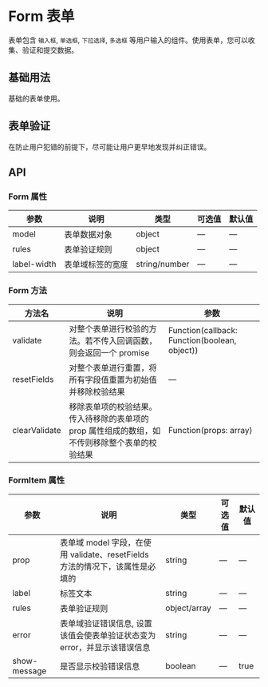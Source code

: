 # Form 表单

表单包含 `输入框`, `单选框`, `下拉选择`, `多选框` 等用户输入的组件。使用表单，您可以收集、验证和提交数据。

## 基础用法

基础的表单使用。

<preview path="../demo/Form/Basic.vue" title="基础用法" description="在 Form 组件中，每个表单域由一个 FormItem 组件构成，表单域中可以放置各种类型的表单控件。"></preview>

## 表单验证

在防止用户犯错的前提下，尽可能让用户更早地发现并纠正错误。

<preview path="../demo/Form/Validate.vue" title="表单验证" description="Form 组件提供了表单验证的功能，只需要通过 rules 属性传入约定的验证规则，并将 FormItem 的 prop 属性设置为需校验的字段名即可。"></preview>

## API

### Form 属性

| 参数 | 说明 | 类型 | 可选值 | 默认值 |
|------|------|------|------|------|
| model | 表单数据对象 | object | — | — |
| rules | 表单验证规则 | object | — | — |
| label-width | 表单域标签的宽度 | string/number | — | — |

### Form 方法

| 方法名 | 说明 | 参数 |
|------|------|------|
| validate | 对整个表单进行校验的方法。若不传入回调函数，则会返回一个 promise | Function(callback: Function(boolean, object)) |
| resetFields | 对整个表单进行重置，将所有字段值重置为初始值并移除校验结果 | — |
| clearValidate | 移除表单项的校验结果。传入待移除的表单项的 prop 属性组成的数组，如不传则移除整个表单的校验结果 | Function(props: array) |

### FormItem 属性

| 参数 | 说明 | 类型 | 可选值 | 默认值 |
|------|------|------|------|------|
| prop | 表单域 model 字段，在使用 validate、resetFields 方法的情况下，该属性是必填的 | string | — | — |
| label | 标签文本 | string | — | — |
| rules | 表单验证规则 | object/array | — | — |
| error | 表单域验证错误信息, 设置该值会使表单验证状态变为error，并显示该错误信息 | string | — | — |
| show-message | 是否显示校验错误信息 | boolean | — | true | 